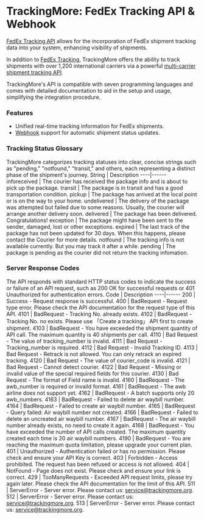 # TrackingMore: FedEx Tracking API & Webhook
[FedEx Tracking API](https://www.trackingmore.com/fedex-tracking-api.html) allows for the incorporation of FedEx shipment tracking data into your system, enhancing visibility of shipments.

In addition to [FedEx Tracking](https://www.trackingmore.com/fedex-tracking.html), TrackingMore offers the ability to track shipments with over 1,200 international carriers via a powerful [multi-carrier shipment tracking API](https://www.trackingmore.com/tracking-api).

TrackingMore's API is compatible with seven programming languages and comes with detailed documentation to aid in the setup and usage, simplifying the integration procedure.

### Features
   *  Unified real-time tracking information for FedEx shipments.
   *  [Webhook](https://www.trackingmore.com/docs/trackingmore/79dpyqt0qaebs-webhook-overview) support for automatic shipment status updates.

### Tracking Status Glossary

TrackingMore categorizes tracking statuses into clear, concise strings such as "pending," "notfound," "transit," and others, each representing a distinct phase of the shipment's journey.
String | Description 
----|------
inforeceived | The courier has received the package info and is about to pick up the package.
transit	| The package is in transit and has a good transportation condition.
pickup	| The package has arrived at the local point or is on the way to your home.
undelivered	| The delivery of the package was attempted but failed due to some reasons. Usually, the courier will arrange another delivery soon.
delivered |	The package has been delivered. Congratulations!
exception | The package might have been sent to the sender, damaged, lost or other exceptions.
expired	| The last track of the package has not been updated for 30 days. When this happens, please contact the Courier for more details.
notfound | The tracking info is not available currently. But you may track it after a while.
pending | The package is pending as the courier did not return the tracking infomation.

### Server Response Codes
The API responds with standard HTTP status codes to indicate the success or failure of an API request, such as 200 OK for successful requests or 401 Unauthorized for authentication errors.
Code | Description
----|------
200	| Success - Request response is successful.
400	| BadRequest - Request type error. Please check the API documentation for the request type of this API.
4101 | BadRequest - Tracking No. already exists.
4102 | BadRequest - Tracking No. no exists. Please use 「Create a tracking」 API first to create shipment.
4103 | BadRequest - You have exceeded the shipment quantity of API call. The maximum quantity is 40 shipments per call.
4110 | Bad Request - The value of tracking_number is invalid.
4111 | Bad Request - Tracking_number is required.
4112 | Bad Request - Invalid Tracking ID.
4113 | Bad Request - Retrack is not allowed. You can only retrack an expired tracking.
4120 | Bad Request - The value of courier_code is invalid.
4121 | Bad Request - Cannot detect courier.
4122 | Bad Request - Missing or invalid value of the special required fields for this courier.
4130 | Bad Request - The format of Field name is invalid.
4160 | BadRequest - The awb_number is required or invaild format.
4161 | BadRequest - The awb airline does not support yet.
4162 | BadRequest - A batch supports only 20 awb_numbers.
4163 | BadRequest - Failed to delete air waybill number.
4164 | BadRequest - Failed to create air waybill number.
4165 | BadRequest - Query failed: Air waybill number not created.
4166 | BadRequest - Failed to delete an uncreated air waybill number.
4167 | BadRequest - The air waybill number already exists, no need to create it again.
4168 | BadRequest - You have exceeded the number of API calls created. The maximum quantity created each time is 20 air waybill numbers.
4190 | BadRequest - You are reaching the maximum quota limitation, please upgrade your current plan.
401 | Unauthorized - Authentication failed or has no permission. Please check and ensure your API Key is correct.
403	| Forbidden - Access prohibited. The request has been refused or access is not allowed.
404 | NotFound - Page does not exist. Please check and ensure your link is correct.
429 | TooManyRequests - Exceeded API request limits, please try again later. Please check the API documentation for the limit of this API.
511	| ServerError - Server error. Please contact us: service@trackingmore.org.
512	| ServerError - Server error. Please contact us: service@trackingmore.org.
513	| ServerError - Server error. Please contact us: service@trackingmore.org.




